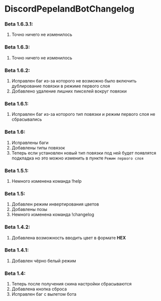 # DiscordPepelandBotChangelog

### Beta 1.6.3.1:
1. Точно ничего не изменилось

### Beta 1.6.3:
1. Точно ничего не изменилось

### Beta 1.6.2:
1. Исправлен баг из-за которого не возможно было включить дублирование повязки в режиме первого слоя
2. Добавлено удаление лишних пикселей вокруг повязки

### Beta 1.6.1:
1. Исправлен баг из-за которого тип повязки и режим первого слоя не сбрасывались

### Beta 1.6:
1. Исправлены баги
2. Добавлены типы повязок
3. Теперь если установлен новый тип повязки под ней будет появлятся подкладка но это можно изменить в пункте `Режим первого слоя`

### Beta 1.5.1:
1. Немного изменена команда !help

### Beta 1.5:
1. Добавлен режим инвертирования цветов
2. Добавлены позы
3. Немного изменена команда !changelog

### Beta 1.4.2:
1. Добавлена возможность вводить цвет в формате **HEX**

### Beta 1.4.1:
1. Добавлен чёрно белый режим

### Beta 1.4:
1. Теперь после получения скина настройки сбрасываются
2. Добавлена кнопка сброса
3. Исправлен баг с вылетом бота
